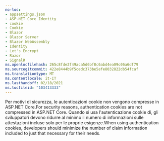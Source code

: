 ```yaml
---
no-loc:
- appsettings.json
- ASP.NET Core Identity
- cookie
- Cookie
- Blazor
- Blazor Server
- Blazor WebAssembly
- Identity
- Let's Encrypt
- Razor
- SignalR
ms.openlocfilehash: 265c8fde2f49aca5d6bf0c6abd4ea09c06a6df79
ms.sourcegitcommit: 422e8444b9f5cedc373be5efe8032822db54fcaf
ms.translationtype: MT
ms.contentlocale: it-IT
ms.lasthandoff: 02/18/2021
ms.locfileid: "103413333"
---
```

<span data-ttu-id="ccb74-101">Per motivi di sicurezza, le autenticazioni cookie non vengono compresse in ASP.NET Core.</span><span class="sxs-lookup"><span data-stu-id="ccb74-101">For security reasons, authentication cookies are not compressed in ASP.NET Core.</span></span> <span data-ttu-id="ccb74-102">Quando si usa l'autenticazione cookie di, gli sviluppatori devono ridurre al minimo il numero di informazioni sulle attestazioni incluse solo per le proprie esigenze.</span><span class="sxs-lookup"><span data-stu-id="ccb74-102">When using authentication cookies, developers should minimize the number of claim information included to just that necessary for their needs.</span></span>
